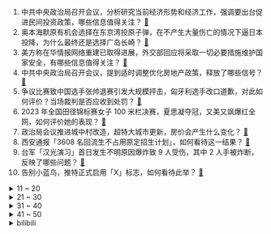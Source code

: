 1. 中共中央政治局召开会议，分析研究当前经济形势和经济工作，强调要出台促进民间投资政策，哪些信息值得关注？ [:link:](https://www.zhihu.com/question/613707359)
2. 奥本海默原有机会选择在东京湾投原子弹，在不产生大量伤亡的情况下逼日本投降，为什么最终还是选择广岛长崎？ [:link:](https://www.zhihu.com/question/613324286)
3. 美方称在华情报网络重建已取得进展，外交部回应将采取一切必要措施维护国家安全，有哪些信息值得关注？ [:link:](https://www.zhihu.com/question/613700145)
4. 中共中央政治局召开会议，提到适时调整优化房地产政策，释放了哪些信号？ [:link:](https://www.zhihu.com/question/613709823)
5. 争议比赛致中国选手张帅退赛引发大规模抨击，匈牙利选手改口道歉，对此如何评价？当场裁判是否应收到处罚？ [:link:](https://www.zhihu.com/question/613319262)
6. 2023 年全国田径锦标赛女子 100 米栏决赛，夏思凝夺冠，又美又飒爆红全网，如何评价她的表现？ [:link:](https://www.zhihu.com/question/613669348)
7. 政治局会议推进城中村改造，超特大城市更新，房价会产生什么变化？ [:link:](https://www.zhihu.com/question/613690650)
8. 西安通报「3608 名回流生不占用原定招生计划」，如何看待这一结果？ [:link:](https://www.zhihu.com/question/613749194)
9. 台军「汉光演习」首日发生不明原因爆炸致 9 人受伤，其中 2 人手被炸断，反映了哪些问题？ [:link:](https://www.zhihu.com/question/613762863)
10. 告别小蓝鸟，推特正式启用「X」标志，如何看待此举？ [:link:](https://www.zhihu.com/question/613656278)
<details>
<summary>11 ~ 20</summary>

11. 如何评价特斯拉model3和modelY在懂车帝夏测中的只得了一项优？特斯拉节省了哪些方面的成本？ [:link:](https://www.zhihu.com/question/613455862)
12. 动画电影《长安三万里》的成功，是否意味着中国动画已经脱离低龄化，走向成熟？ [:link:](https://www.zhihu.com/question/612859573)
13. 如何看待解放日报刊登《星穹铁道》专题报道《用我们的语言讲我们的故事》？ [:link:](https://www.zhihu.com/question/613693724)
14. 目前各年龄段的就业形势如何？「35 岁焦虑」是否正在蔓延到更低的年龄段？青年人面临哪些就业困境？ [:link:](https://www.zhihu.com/question/613561071)
15. 曝利雅得新月正式向巴黎报价姆巴佩一年 7 亿欧，转会费 3 亿欧，姆巴佩会选择皇马、沙特，还是留队呢？ [:link:](https://www.zhihu.com/question/613715873)
16. EDG 不敌 TES 季后赛遭淘汰，他们还有多大机会进 S13 全球总决赛？ [:link:](https://www.zhihu.com/question/613770063)
17. 5挺马克沁机枪，能否击败50万重骑兵？ [:link:](https://www.zhihu.com/question/610437355)
18. 「齐齐哈尔坍塌事故」初步调查系珍珠岩违规堆置屋顶，浸水增重导致，珍珠岩是什么材料？从专业角度如何分析？ [:link:](https://www.zhihu.com/question/613699033)
19. 多起热射病致死，月薪过万开不起空调，职场人如何清凉过夏天？ [:link:](https://www.zhihu.com/question/613685894)
20. 广东人一直以「会吃」而闻名，可为什么广东人这么爱吃却普遍都瘦？广东饮食有何特点？ [:link:](https://www.zhihu.com/question/604876995)
</details>
<details>
<summary>21 ~ 30</summary>

21. 《封神第一部》中费翔饰演的商王殷寿是一个怎样的人？ [:link:](https://www.zhihu.com/question/612908931)
22. 如何评价刀郎的新歌《罗刹海市》？ [:link:](https://www.zhihu.com/question/613552813)
23. 国家统计局判断 8 月份以后失业率会逐步下降，判断依据是什么？今年的情况和往年有何不同？ [:link:](https://www.zhihu.com/question/613663823)
24. 为什么越来越多的⼈，在装修家时选择超薄嵌入式家电？ [:link:](https://www.zhihu.com/question/613676243)
25. 高中真的看天赋吗? [:link:](https://www.zhihu.com/question/611918804)
26. 大家最喜欢李白的哪首诗？ [:link:](https://www.zhihu.com/question/613560990)
27. 有没有 “以为是个王者，实际是个青铜”的例子？ [:link:](https://www.zhihu.com/question/318433549)
28. 中共中央政治局召开会议，提到把稳就业提高到战略高度通盘考虑，哪些信息值得关注？ [:link:](https://www.zhihu.com/question/613708092)
29. 晴天和下雨天你们喜欢哪一个？然后最喜欢做什么事情？ [:link:](https://www.zhihu.com/question/612193680)
30. 去贵州旅游真的值得吗？ [:link:](https://www.zhihu.com/question/324334636)
</details>
<details>
<summary>31 ~ 40</summary>

31. 电视剧《我的人间烟火》在剧情设置上有什么槽点？ [:link:](https://www.zhihu.com/question/613560629)
32. 如何看待《封神第一部》知乎推荐度 77%，开分 7.7，高了还是低了？ [:link:](https://www.zhihu.com/question/613100198)
33. 盈利的期货交易者的思维更偏文科还是理科? [:link:](https://www.zhihu.com/question/613680918)
34. 你认为人一定要读书吗？ [:link:](https://www.zhihu.com/question/611908543)
35. 如果把职场比喻成一个动物园，有哪些职场动物会受欢迎，分别有哪些特质，你属于哪一种？ [:link:](https://www.zhihu.com/question/613712419)
36. 什么是「高质量实习」？如何在「流水线」式的实习工作中找到价值？要做什么事情才能让自己有所成长？ [:link:](https://www.zhihu.com/question/611893922)
37. 写真生成小程序「妙鸭相机」体验如何？技术能力来源是什么？ [:link:](https://www.zhihu.com/question/613419782)
38. 比亚迪拟起诉汽车博主「龙猪-集车」索赔 500 万元，指其长期发布大量不实信息，哪些信息值得关注？ [:link:](https://www.zhihu.com/question/613669161)
39. 詹姆斯生涯初期是不是地狱难度？ [:link:](https://www.zhihu.com/question/613422154)
40. 日本实施尖端半导体制造设备出口管制，外交部表示已在不同层级向日方提出严正交涉，日方此举会带来哪些影响？ [:link:](https://www.zhihu.com/question/613695422)
</details>
<details>
<summary>41 ~ 50</summary>

41. 含有“楼”字的古诗词有哪些？ [:link:](https://www.zhihu.com/question/613713405)
42. 中共中央政治局召开会议，强调要积极扩大国内需求，提振汽车、电子产品、家居等大宗消费，释放了什么信号？ [:link:](https://www.zhihu.com/question/613723008)
43. 辜朝明称中国或有「资产负债表衰退」风险 ，财政政策要发力而非在改革上浪费时间引发激辩，如何看待其理论？ [:link:](https://www.zhihu.com/question/613673771)
44. 俄罗斯首都莫斯科市市长称「莫斯科遭无人机袭击，两栋非住宅建筑遭袭」，现场情况如何，怎样看待此事？ [:link:](https://www.zhihu.com/question/613663283)
45. 1.5W 以内预算是买成品还是组装公路车呢？ [:link:](https://www.zhihu.com/question/610360946)
46. 如何看待2023上半年天津GDP同比增长4.8%？ [:link:](https://www.zhihu.com/question/613293703)
47. 解释执行为何比编译执行慢？ [:link:](https://www.zhihu.com/question/612246034)
48. 如何评价《明日方舟》2023 夏活陪跑干员「琳琅诗怀雅」？ [:link:](https://www.zhihu.com/question/613594799)
49. 如何评价杨紫、张晚意、邓为、檀健次主演的古装剧《长相思》？ [:link:](https://www.zhihu.com/question/613713341)
50. 为何地球上没有超过1万米的山峰？ [:link:](https://www.zhihu.com/question/511219653)
</details><details>
<summary>bilibili</summary>

</details>